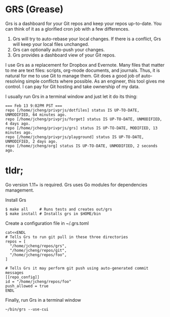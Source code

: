 # GRS (Grease)

Grs is a dashboard for your Git repos and keep your repos up-to-date. You can think of it as a glorified cron job with a
few differences.

1. Grs will try to auto-rebase your local changes. If there is a conflict, Grs will keep your local files unchanged.
2. Grs can optionally auto-push your changes.
3. Grs provides a dashboard view of your Git repos.

I use Grs as a replacement for Dropbox and Evernote. Many files that matter to me are text files: scripts, org-mode
documents, and journals. Thus, it is natural for me to use Git to manage them. Git does a good job of auto-resolving
simple conflicts where possible. As an engineer, this tool gives me control. I can pay for Git hosting and take
ownership of my data.

I usually run Grs in a terminal window and just let it do its thing:
```
=== Feb 13 9:02PM PST ===
repo [/home/jcheng/privprjs/dotfiles] status IS UP-TO-DATE, UNMODIFIED, 64 minutes ago.
repo [/home/jcheng/privprjs/forget] status IS UP-TO-DATE, UNMODIFIED, 4 days ago.
repo [/home/jcheng/privprjs/grs] status IS UP-TO-DATE, MODIFIED, 13 minutes ago.
repo [/home/jcheng/privprjs/playground] status IS UP-TO-DATE, UNMODIFIED, 2 days ago.
repo [/home/jcheng/org] status IS UP-TO-DATE, UNMODIFIED, 2 seconds ago.
```

# tldr;
Go version 1.11+ is required. Grs uses Go modules for dependencies management.

Install Grs
```
$ make all     # Runs tests and creates out/grs
$ make install # Installs grs in $HOME/bin
```

Create a configuration file in ~/.grs.toml
```
cat<<ENDL
# Tells Grs to run git pull in these three directories
repos = [
  "/home/jcheng/repos/grs",
  "/home/jcheng/repos/git",
  "/home/jcheng/repos/foo",
]

# Tells Grs it may perform git push using auto-generated commit messages
[[repo_config]]
id = "/home/jcheng/repos/foo"
push_allowed = true
ENDL
```

Finally, run Grs in a terminal window
```
~/bin/grs --use-cui
```

